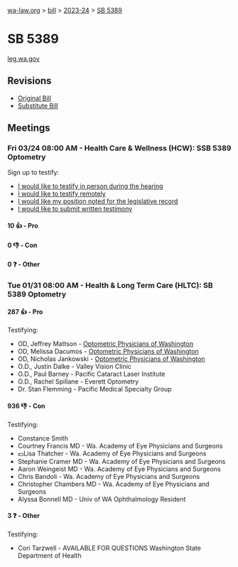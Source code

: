 [wa-law.org](/) > [bill](/bill/) > [2023-24](/bill/2023-24/) > [SB 5389](/bill/2023-24/sb/5389/)

# SB 5389
[leg.wa.gov](https://app.leg.wa.gov/billsummary?BillNumber=5389&Year=2023&Initiative=false)

## Revisions
* [Original Bill](1/)
* [Substitute Bill](S/)

## Meetings
### Fri 03/24 08:00 AM - Health Care & Wellness (HCW): SSB 5389 Optometry
Sign up to testify:
* [I would like to testify in person during the hearing](https://app.leg.wa.gov/csi/Testifier/Add?chamber=House&mId=31060&aId=153662&caId=22354&tId=1)
* [I would like to testify remotely](https://app.leg.wa.gov/csi/Testifier/Add?chamber=House&mId=31060&aId=153662&caId=22354&tId=2)
* [I would like my position noted for the legislative record](https://app.leg.wa.gov/csi/Testifier/Add?chamber=House&mId=31060&aId=153662&caId=22354&tId=3)
* [I would like to submit written testimony](https://app.leg.wa.gov/csi/Testifier/Add?chamber=House&mId=31060&aId=153662&caId=22354&tId=4)

#### 10 👍 - Pro

#### 0 👎 - Con

#### 0 ❓ - Other

### Tue 01/31 08:00 AM - Health & Long Term Care (HLTC): SB 5389 Optometry
#### 287 👍 - Pro
Testifying:
* OD, Jeffrey Mattson - [Optometric Physicians of Washington](/org/optometric_physicians_of_washington/)
* OD, Melissa Dacumos - [Optometric Physicians of Washington](/org/optometric_physicians_of_washington/)
* OD, Nicholas Jankowski - [Optometric Physicians of Washington](/org/optometric_physicians_of_washington/)
* O.D., Justin Dalke - Valley Vision Clinic
* O.D., Paul Barney - Pacific Cataract Laser Institute
* O.D., Rachel Spillane - Everett Optometry
* Dr. Stan Flemming - Pacific Medical Specialty Group

#### 936 👎 - Con
Testifying:
* Constance Smith
* Courtney Francis MD - Wa. Academy of Eye Physicians and Surgeons
* 💵Lisa Thatcher - Wa. Academy of Eye Physicians and Surgeons
* Stephanie Cramer MD - Wa. Academy of Eye Physicians and Surgeons
* Aaron Weingeist MD - Wa. Academy of Eye Physicians and Surgeons
* Chris Bandoli - Wa. Academy of Eye Physicians and Surgeons
* Christopher Chambers MD - Wa. Academy of Eye Physicians and Surgeons
* Alyssa Bonnell MD - Univ of WA Ophthalmology Resident

#### 3 ❓ - Other
Testifying:
* Cori Tarzwell - AVAILABLE FOR QUESTIONS Washington State Department of Health
